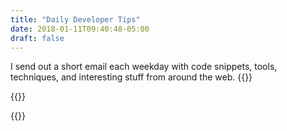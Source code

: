 ```yaml
---
title: "Daily Developer Tips"
date: 2018-01-11T09:40:48-05:00
draft: false
---
```


I send out a short email each weekday with code snippets, tools, techniques, and interesting stuff from around the web. {{<cta for="mc-subscribers">}}

{{<mailchimp>}}

{{<cta for="funnel">}}
